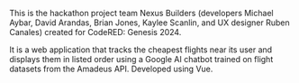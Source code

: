 This is the hackathon project team Nexus Builders (developers Michael Aybar, David Arandas, Brian Jones, Kaylee Scanlin, and UX designer Ruben Canales) created for CodeRED: Genesis 2024.

It is a web application that tracks the cheapest flights near its user and displays them in listed order using a Google AI chatbot trained on flight datasets from the Amadeus API.
Developed using Vue.
